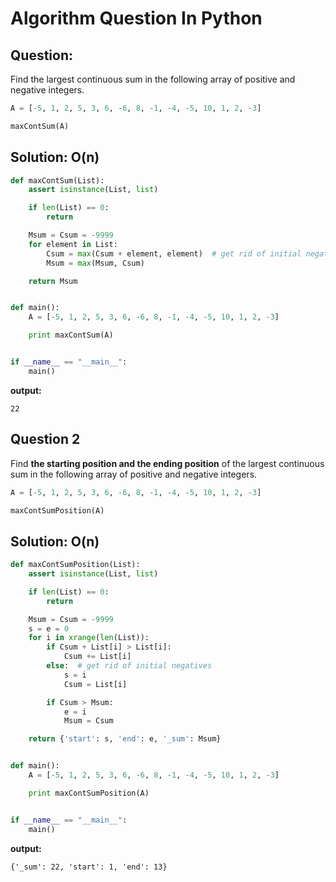 Algorithm Question In Python
============================

## Question:

Find the largest continuous sum in the following array of positive and negative integers.

```python
A = [-5, 1, 2, 5, 3, 6, -6, 8, -1, -4, -5, 10, 1, 2, -3]

maxContSum(A)
```

## Solution: O(n)


```python
def maxContSum(List):
    assert isinstance(List, list)

    if len(List) == 0:
        return

    Msum = Csum = -9999
    for element in List:
        Csum = max(Csum + element, element)  # get rid of initial negatives
        Msum = max(Msum, Csum)

    return Msum


def main():
    A = [-5, 1, 2, 5, 3, 6, -6, 8, -1, -4, -5, 10, 1, 2, -3]

    print maxContSum(A)


if __name__ == "__main__":
    main()
```

**output:**

```
22
```


## Question 2

Find **the starting position and the ending position** of the largest continuous sum in the following array of positive and negative integers.

```python
A = [-5, 1, 2, 5, 3, 6, -6, 8, -1, -4, -5, 10, 1, 2, -3]

maxContSumPosition(A)
```


## Solution: O(n)

```python
def maxContSumPosition(List):
    assert isinstance(List, list)

    if len(List) == 0:
        return

    Msum = Csum = -9999
    s = e = 0
    for i in xrange(len(List)):
        if Csum + List[i] > List[i]:
            Csum += List[i]
        else:  # get rid of initial negatives
            s = i
            Csum = List[i]

        if Csum > Msum:
            e = i
            Msum = Csum

    return {'start': s, 'end': e, '_sum': Msum}


def main():
    A = [-5, 1, 2, 5, 3, 6, -6, 8, -1, -4, -5, 10, 1, 2, -3]

    print maxContSumPosition(A)


if __name__ == "__main__":
    main()
```

**output:**

```
{'_sum': 22, 'start': 1, 'end': 13}
```